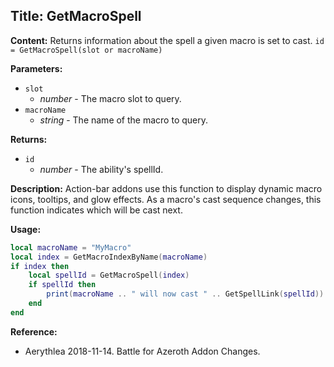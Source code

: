 ## Title: GetMacroSpell

**Content:**
Returns information about the spell a given macro is set to cast.
`id = GetMacroSpell(slot or macroName)`

**Parameters:**
- `slot`
  - *number* - The macro slot to query.
- `macroName`
  - *string* - The name of the macro to query.

**Returns:**
- `id`
  - *number* - The ability's spellId.

**Description:**
Action-bar addons use this function to display dynamic macro icons, tooltips, and glow effects. As a macro's cast sequence changes, this function indicates which will be cast next.

**Usage:**
```lua
local macroName = "MyMacro"
local index = GetMacroIndexByName(macroName)
if index then 
    local spellId = GetMacroSpell(index)
    if spellId then
        print(macroName .. " will now cast " .. GetSpellLink(spellId))
    end
end
```

**Reference:**
- Aerythlea 2018-11-14. Battle for Azeroth Addon Changes.